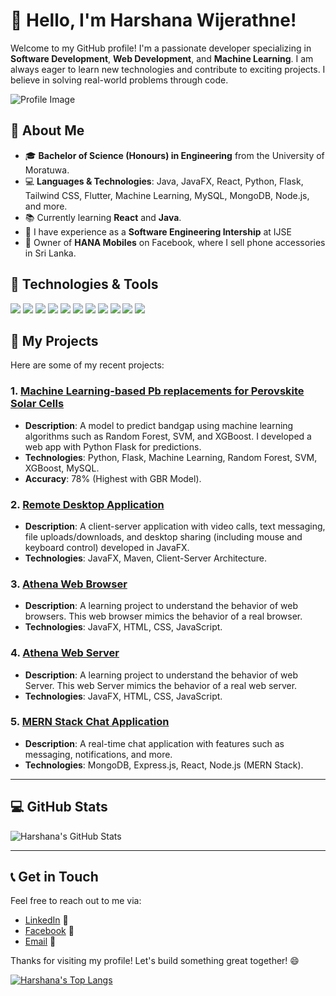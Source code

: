 # 👋 Hello, I'm Harshana Wijerathne!

Welcome to my GitHub profile! I'm a passionate developer specializing in **Software Development**, **Web Development**, and **Machine Learning**. I am always eager to learn new technologies and contribute to exciting projects. I believe in solving real-world problems through code.

![Profile Image]("https://avatars.githubusercontent.com/u/170891358?v=4") <!-- You can replace this with your own profile picture -->

## 🚀 About Me

- 🎓 **Bachelor of Science (Honours) in  Engineering** from the University of Moratuwa.
- 💻 **Languages & Technologies**: Java, JavaFX, React, Python, Flask, Tailwind CSS, Flutter, Machine Learning, MySQL, MongoDB, Node.js, and more.
- 📚 Currently learning **React** and **Java**.
- 💼 I have experience as a **Software Engineering Intership** at IJSE
- 📱 Owner of **HANA Mobiles** on Facebook, where I sell phone accessories in Sri Lanka.

## 🔧 Technologies & Tools

<p align="left">
  <img src="https://img.shields.io/badge/Java-007396?style=flat-square&logo=java&logoColor=white" />
  <img src="https://img.shields.io/badge/JavaScript-F7DF1E?style=flat-square&logo=javascript&logoColor=black" />
  <img src="https://img.shields.io/badge/React-61DAFB?style=flat-square&logo=react&logoColor=black" />
  <img src="https://img.shields.io/badge/Python-3776AB?style=flat-square&logo=python&logoColor=white" />
  <img src="https://img.shields.io/badge/Node.js-339933?style=flat-square&logo=node.js&logoColor=white" />
  <img src="https://img.shields.io/badge/Flask-000000?style=flat-square&logo=flask&logoColor=white" />
  <img src="https://img.shields.io/badge/MongoDB-47A248?style=flat-square&logo=mongodb&logoColor=white" />
  <img src="https://img.shields.io/badge/MySQL-4479A1?style=flat-square&logo=mysql&logoColor=white" />
  <img src="https://img.shields.io/badge/TailwindCSS-38BDF8?style=flat-square&logo=tailwindcss&logoColor=white" />
  <img src="https://img.shields.io/badge/Flutter-02569B?style=flat-square&logo=flutter&logoColor=white" />
  <img src="https://img.shields.io/badge/Linux-FCC624?style=flat-square&logo=linux&logoColor=black" />
</p>

## 📍 My Projects

Here are some of my recent projects:

### 1. [**Machine Learning-based Pb replacements for Perovskite Solar Cells**](#)
- **Description**: A model to predict bandgap using machine learning algorithms such as Random Forest, SVM, and XGBoost. I developed a web app with Python Flask for predictions.
- **Technologies**: Python, Flask, Machine Learning, Random Forest, SVM, XGBoost, MySQL.
- **Accuracy**: 78% (Highest with GBR Model).

### 2. [**Remote Desktop Application**](#)
- **Description**: A client-server application with video calls, text messaging, file uploads/downloads, and desktop sharing (including mouse and keyboard control) developed in JavaFX.
- **Technologies**: JavaFX, Maven, Client-Server Architecture.

### 3. [**Athena Web Browser**](#)
- **Description**: A learning project to understand the behavior of web browsers. This web browser mimics the behavior of a real browser.
- **Technologies**: JavaFX, HTML, CSS, JavaScript.

### 4. [**Athena Web Server**](#)
- **Description**: A learning project to understand the behavior of web Server. This web Server mimics the behavior of a real web server.
- **Technologies**: JavaFX, HTML, CSS, JavaScript.

### 5. [**MERN Stack Chat Application**](#)
- **Description**: A real-time chat application with features such as messaging, notifications, and more.
- **Technologies**: MongoDB, Express.js, React, Node.js (MERN Stack).

---

## 💻 GitHub Stats

![Harshana's GitHub Stats](https://github-readme-stats.vercel.app/api?username=harshanawijerathne&show_icons=true&theme=radical)

---

## 📞 Get in Touch

Feel free to reach out to me via:

- [LinkedIn](https://www.linkedin.com/in/harshana-wijerathne/) 💼
- [Facebook](https://www.facebook.com/hanamobiles) 📱
- [Email](mailto:harshana@example.com) 📧

Thanks for visiting my profile! Let's build something great together! 😄

<!-- Optionally, you can add your contributions or a dynamic badge -->
[![Harshana's Top Langs](https://github-readme-stats.vercel.app/api/top-langs/?username=harshanawijerathne&layout=compact)](https://github.com/harshanawijerathne)
